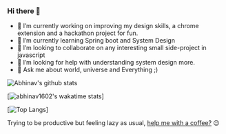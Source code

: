 ### Hi there 👋

<!--
**abhinav1602/abhinav1602** is a ✨ _special_ ✨ repository because its `README.md` (this file) appears on your GitHub profile.

Here are some ideas to get you started:

- 🔭 Recently worked on a voice chatbot for a hackathon, improving my design skills and a utility chrome extension for fun.
- 🌱 I’m currently learning SEO and pre-rendering.
- 👯 I’m looking to collaborate on any interesting small side-project in javascript.
- 🤔 I’m looking for help with understanding system design more.
- 💬 Ask me about world, universe and Everything ;)
- 📫 How to reach me: ...
- 😄 Pronouns: ...
- ⚡ Fun fact: ...
-->

- 🔭 I’m currently working on improving my design skills, a chrome extension and a hackathon project for fun.
- 🌱 I’m currently learning Spring boot and System Design
- 👯 I’m looking to collaborate on any interesting small side-project in javascript
- 🤔 I’m looking for help with understanding system design more.
- 💬 Ask me about world, universe and Everything ;)

![Abhinav's github stats](https://github-readme-stats.vercel.app/api?username=abhinav1602&show_icons=true&theme=radical)

[![abhinav1602's wakatime stats](https://github-readme-stats.vercel.app/api/wakatime?username=@abhinav1602&show_icons=true&theme=radical)]

[![Top Langs](https://github-readme-stats.vercel.app/api/top-langs/?username=abhinav1602&exclude_repo=basicPortfolio-abhinav1602&hide=css,html&show_icons=true&theme=radical)]

Trying to be productive but feeling lazy as usual, <a href="https://www.buymeacoffee.com/abhinav1602">help me with a coffee?</a> 😉
